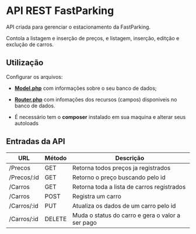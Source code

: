 # API REST FastParking

API criada para gerenciar o estacionamento da FastParking.

Contola a listagem e inserção de preços, e listagem, inserção, editção e exclução de carros.

## Utilização
Configurar os arquivos:
- [**Model.php**](https://github.com/ItaloG/Projeto-FastParking-API/blob/main/Backend/App/Core/Model.php) com informações sobre o seu banco de dados;
- [**Router.php**](https://github.com/ItaloG/Projeto-FastParking-API/blob/main/Backend/App/Core/Router.php) com infomações dos recursos (campos) disponiveis no banco de dados.

- É necessário tem o **composer** instalado em sua maquina e alterar seus autoloads

## Entradas da API 

**URL**             | **Método**     | **Descrição**
--------------------|----------------|-
/Precos             | GET            | Retorna todos preços ja registrados
/Precos/:id         | GET            | Retorno o preço buscando pelo id
/Carros             | GET            | Retorna toda a lista de carros registrados
/Carros             | POST           | Registra um carro
/Carros/:id         | PUT            | Atualiza os dados de um carro pelo id
/Carros/:id         | DELETE         | Muda o status do carro e gera o valor a ser pago

